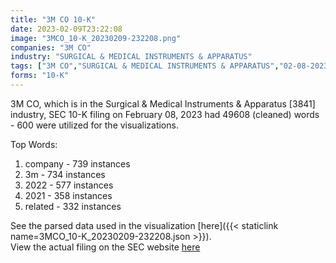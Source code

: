 ```yaml
---
title: "3M CO 10-K"
date: 2023-02-09T23:22:08
image: "3MCO_10-K_20230209-232208.png"
companies: "3M CO"
industry: "SURGICAL & MEDICAL INSTRUMENTS & APPARATUS"
tags: ["3M CO","SURGICAL & MEDICAL INSTRUMENTS & APPARATUS","02-08-2023","10-K"]
forms: "10-K"
---
```

3M CO, which is in the Surgical & Medical Instruments & Apparatus [3841] industry, SEC 10-K filing on February 08, 2023 had 49608 (cleaned) words - 600 were utilized for the visualizations.

Top Words:
1. company - 739 instances
2. 3m - 734 instances
3. 2022 - 577 instances
4. 2021 - 358 instances
5. related - 332 instances


See the parsed data used in the visualization [here]({{< staticlink name=3MCO_10-K_20230209-232208.json >}}).  
View the actual filing on the SEC website [here](https://www.sec.gov/Archives/edgar/data/66740/0000066740-23-000014.txt)